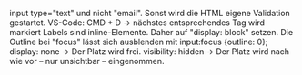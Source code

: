 input type="text" und nicht "email". Sonst wird die HTML eigene Validation gestartet.
VS-Code: CMD + D -> nächstes entsprechendes Tag wird markiert
Labels sind inline-Elemente. Daher auf "display: block" setzen.
Die Outline bei "focus" lässt sich ausblenden mit input:focus {outline: 0};
display: none -> Der Platz wird frei.
visibility: hidden -> Der Platz wird nach wie vor – nur unsichtbar – eingenommen.

